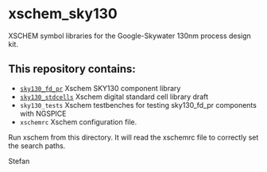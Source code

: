 # xschem_sky130
XSCHEM symbol libraries for the Google-Skywater 130nm process design kit. 
## This repository contains:

- [`sky130_fd_pr`](https://github.com/StefanSchippers/xschem_sky130/tree/main/sky130_fd_pr) Xschem SKY130 component library
- [`sky130_stdcells`](https://github.com/StefanSchippers/xschem_sky130/tree/main/sky130_stdcells) Xschem digital standard cell library draft
- `sky130_tests`     Xschem testbenches for testing sky130_fd_pr components with NGSPICE
- `xschemrc`         Xschem configuration file.

Run xschem from this directory. It will read the xschemrc file to correctly set the search paths.

Stefan

